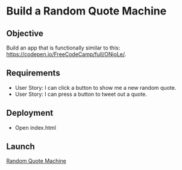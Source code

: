 # Build a Random Quote Machine

## Objective

Build an app that is functionally similar to this: https://codepen.io/FreeCodeCamp/full/ONjoLe/.


## Requirements

* User Story: I can click a button to show me a new random quote.
* User Story: I can press a button to tweet out a quote.

## Deployment

* Open index.html

## Launch

[Random Quote Machine](https://nik1910.github.io/fcc-challenges/frontend/random-quote-machine/)


